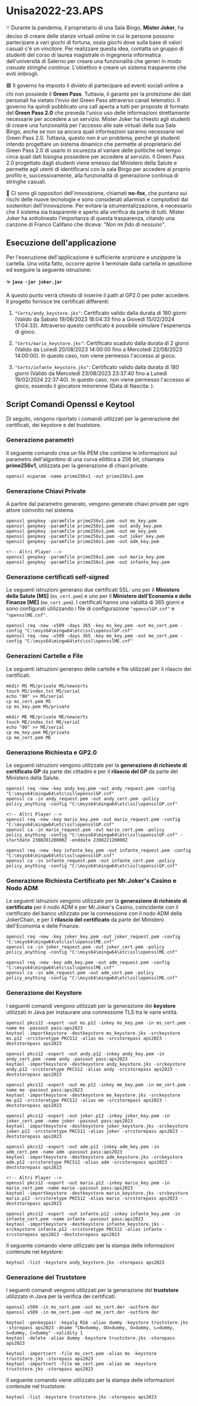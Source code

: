 # Unisa2022-23.APS

🃏 Durante la pandemia, il proprietario di una Sala Bingo, **Mister Joker**, 
ha deciso  di creare delle stanze virtuali online in cui le persone possono partecipare a 
vari giochi di fortuna, ossia giochi dove sulla base di valori casuali c'è un 
vincitore. Per realizzare questa idea, contatta un gruppo di studenti del corso 
di laurea magistrale in ingegneria informatica dell'università di Salerno per 
creare una funzionalità che generi in modo *casuale stringhe continue*. 
L'obiettivo è creare un sistema trasparente che eviti imbrogli. 

🟩 Il governo ha imposto il divieto di partecipare ad eventi sociali online a chi non 
possiede il **Green Pass**. Tuttavia, il garante per la protezione dei dati personali 
ha vietato l’invio del Green Pass attraverso canali telematici. Il governo ha 
quindi pubblicato una call aperta a tutti per proposte di formato del **Green 
Pass 2.0** che preveda l'unico uso delle informazioni strettamente necessarie 
per accedere a un servizio. Mister Joker ha chiesto agli studenti di creare una 
funzionalità per l'accesso alle sale virtuali della sua Sala Bingo, anche se non 
sa ancora quali informazioni saranno necessarie nel Green Pass 2.0. Tuttavia, 
questo non è un problema, perché gli studenti intendo progettare un sistema 
dinamico che permette al proprietario del Green Pass 2.0 di usarlo in sicurezza 
al variare delle politiche nel tempo circa quali dati bisogna possedere per 
accedere al servizio. Il Green Pass 2.0 progettato dagli studenti viene emesso 
dal Ministero della Salute e permette agli utenti di identificarsi con la sala 
Bingo per accedere al proprio profilo e, successivamente, alla funzionalità di 
generazione continua di stringhe casuali.

🦊 Ci sono gli oppositori dell'innovazione, chiamati **no-fox**, che puntano sui rischi 
delle nuove tecnologie e sono considerati allarmisti e complottisti dai 
sostenitori dell'innovazione. Per evitare la strumentalizzazione, è necessario 
che il sistema sia trasparente e aperto alla verifica da parte di tutti. Mister 
Joker ha sottolineato l'importanza di questa trasparenza, citando una canzone 
di Franco Califano che diceva: *"Non mi fido di nessuno"*.

## Esecuzione dell'applicazione
Per l'esecuzione dell'applicazione è sufficiente *scaricare* e *unzippare* la cartella. Una volta fatto, occorre aprire il terminale dalla cartella in qeustione ed eseguire la seguente istruzione:

☕ **`java -jar joker.jar`**

A questo punto verrà chiesto di inserire il path al GP2.0 per poter accedere. Il progetto fornisce tre certificati differenti:

1. `"Certs/andy_keystore.jks"`: Certificato valido dalla durata di 180 giorni (Valido da Sabato 19/08/2023 18:04:33 fino a Giovedì 15/02/2024 17:04:33). Attraverso questo certificato è possibile simulare l'esperienza di gioco.

1. `"Certs/mario_keystore.jks"`: Certificato scaduto dalla durata di 2 giorni (Valido da Lunedì 20/08/2023 14:00:00 fino a Mercoledì 22/08/2023 14:00:00). In questo caso, non viene permesso l'accesso al gioco.

1. `"Certs/infante_keystore.jks"`: Certificato valido dalla durata di 180 giorni  (Valido da Mercoledi 23/08/2023 23:37:40 fino a Lunedì 19/02/2024 22:37:40). In questo caso, non viene permesso l'accesso al gioco, essendo il giocatore minorenne (Data di Nascita: ).

## Script Comandi Openssl e Keytool
Di seguito, vengono riportato i comandi utilizzati per la generazione dei certificati, dei keystore e del truststore. 

### Generazione parametri
Il seguente comando crea un file PEM che contiene le informazioni sul parametro dell'algoritmo di una curva ellittica a 256 bit, chiamata **prime256v1**, utilizzata per la generazione di chiavi private.

```openssl ecparam -name prime256v1 -out prime256v1.pem```

### Generazione Chiavi Private
A partire dal parametro generato, vengono generate chiavi private per ogni attore coinvolto nel sistema.
```
openssl genpkey -paramfile prime256v1.pem -out ms_key.pem
openssl genpkey -paramfile prime256v1.pem -out andy_key.pem
openssl genpkey -paramfile prime256v1.pem -out me_key.pem
openssl genpkey -paramfile prime256v1.pem -out joker_key.pem
openssl genpkey -paramfile prime256v1.pem -out adm_key.pem

<!-- Altri Player -->
openssl genpkey -paramfile prime256v1.pem -out mario_key.pem
openssl genpkey -paramfile prime256v1.pem -out infante_key.pem
```
### Generazione certificati self-signed
Le seguenti istruzioni generano due certificati SSL: uno per il **Ministero della Salute [MS]** (`ms_cert.pem`) e uno per il **Ministero dell'Economia e delle Finanze [ME]** (`me_cert.pem`). I certificati hanno una validità di 365 giorni e sono configurati utilizzando i file di configurazione `"opensslGP.cnf"` e `"opensslME.cnf"`.
```
openssl req -new -x509 -days 365 -key ms_key.pem -out ms_cert.pem -config "C:\msys64\mingw64\etc\ssl\opensslGP.cnf"
openssl req -new -x509 -days 365 -key me_key.pem -out me_cert.pem -config "C:\msys64\mingw64\etc\ssl\opensslME.cnf"
```
### Generazioni Cartelle e File
Le seguenti istruzioni generano delle cartelle e file utilizzati per il rilascio dei certificati.
```
mkdir MS MS/private MS/newcerts
touch MS/index.txt MS/serial
echo "00" >> MS/serial
cp ms_cert.pem MS
cp ms_key.pem MS/private

mkdir ME ME/private ME/newcerts
touch ME/index.txt ME/serial
echo "00" >> ME/serial
cp me_key.pem ME/private
cp me_cert.pem ME
```
### Generazione Richiesta e GP2.0
Le seguenti istruzioni vengono utilizzate per la **generazione di richieste di certificato GP** da parte dei cittadini e per il **rilascio del GP** da parte del Ministero della Salute.
```
openssl req -new -key andy_key.pem -out andy_request.pem -config "C:\msys64\mingw64\etc\ssl\opensslGP.cnf"
openssl ca -in andy_request.pem -out andy_cert.pem -policy policy_anything -config "C:\msys64\mingw64\etc\ssl\opensslGP.cnf"

<!-- Altri Player -->
openssl req -new -key mario_key.pem -out mario_request.pem -config "C:\msys64\mingw64\etc\ssl\opensslGP.cnf"
openssl ca -in mario_request.pem -out mario_cert.pem -policy policy_anything -config "C:\msys64\mingw64\etc\ssl\opensslGP.cnf" -startdate 230820120000Z -enddate 230822120000Z

openssl req -new -key infante_key.pem -out infante_request.pem -config "C:\msys64\mingw64\etc\ssl\opensslGP.cnf"
openssl ca -in infante_request.pem -out infante_cert.pem -policy policy_anything -config "C:\msys64\mingw64\etc\ssl\opensslGP.cnf"
```
### Generazione Richiesta Certificato per Mr.Joker's Casino e Nodo ADM
Le seguenti istruzioni vengono utilizzate per la **generazione di richieste di certificato** per il nodo ADM e per Mr.Joker's Casino, coincidente con il certificato del banco utilizzato per la connessione con il nodo ADM della JokerChain, e per il **rilascio del certificato** da parte del Ministero dell'Economia e delle Finanze.
```
openssl req -new -key joker_key.pem -out joker_request.pem -config "C:\msys64\mingw64\etc\ssl\opensslME.cnf"
openssl ca -in joker_request.pem -out joker_cert.pem -policy policy_anything -config "C:\msys64\mingw64\etc\ssl\opensslME.cnf"

openssl req -new -key adm_key.pem -out adm_request.pem -config "C:\msys64\mingw64\etc\ssl\opensslME.cnf"
openssl ca -in adm_request.pem -out adm_cert.pem -policy policy_anything -config "C:\msys64\mingw64\etc\ssl\opensslME.cnf"
```
### Generazione dei Keystore
I seguenti comandi vengono utilizzati per la generazione dei **keystore** utilizzati in Java per instaurare una connessione TLS tra le varie entità.
```
openssl pkcs12 -export -out ms.p12 -inkey ms_key.pem -in ms_cert.pem -name ms -passout pass:aps2023
keytool -importkeystore -destkeystore ms_keystore.jks -srckeystore ms.p12 -srcstoretype PKCS12 -alias ms -srcstorepass aps2023 -deststorepass aps2023

openssl pkcs12 -export -out andy.p12 -inkey andy_key.pem -in andy_cert.pem -name andy -passout pass:aps2023
keytool -importkeystore -destkeystore andy_keystore.jks -srckeystore andy.p12 -srcstoretype PKCS12 -alias andy -srcstorepass aps2023 -deststorepass aps2023

openssl pkcs12 -export -out me.p12 -inkey me_key.pem -in me_cert.pem -name me -passout pass:aps2023
keytool -importkeystore -destkeystore me_keystore.jks -srckeystore me.p12 -srcstoretype PKCS12 -alias me -srcstorepass aps2023 -deststorepass aps2023

openssl pkcs12 -export -out joker.p12 -inkey joker_key.pem -in joker_cert.pem -name joker -passout pass:aps2023
keytool -importkeystore -destkeystore joker_keystore.jks -srckeystore joker.p12 -srcstoretype PKCS12 -alias joker -srcstorepass aps2023 -deststorepass aps2023

openssl pkcs12 -export -out adm.p12 -inkey adm_key.pem -in adm_cert.pem -name adm -passout pass:aps2023
keytool -importkeystore -destkeystore adm_keystore.jks -srckeystore adm.p12 -srcstoretype PKCS12 -alias adm -srcstorepass aps2023 -deststorepass aps2023

<!-- Altri Player -->
openssl pkcs12 -export -out mario.p12 -inkey mario_key.pem -in mario_cert.pem -name mario -passout pass:aps2023
keytool -importkeystore -destkeystore mario_keystore.jks -srckeystore mario.p12 -srcstoretype PKCS12 -alias mario -srcstorepass aps2023 -deststorepass aps2023

openssl pkcs12 -export -out infante.p12 -inkey infante_key.pem -in infante_cert.pem -name infante -passout pass:aps2023
keytool -importkeystore -destkeystore infante_keystore.jks -srckeystore infante.p12 -srcstoretype PKCS12 -alias infante -srcstorepass aps2023 -deststorepass aps2023
```
Il seguente comando viene utilizzato per la stampa delle informazioni contenute nei keystore:
```
keytool -list -keystore andy_keystore.jks -storepass aps2023
```
### Generazione del Truststore
I seguenti comandi vengono utilizzati per la generazione del **truststore** utilizzato in Java per la verifica dei certificati.
```
openssl x509 -in ms_cert.pem -out ms_cert.der -outform der
openssl x509 -in me_cert.pem -out me_cert.der -outform der

keytool -genkeypair -keyalg RSA -alias dummy -keystore truststore.jks -storepass aps2023 -dname "CN=dummy, OU=dummy, O=dummy, L=dummy, S=dummy, C=dummy" -validity 1
keytool -delete -alias dummy -keystore truststore.jks -storepass aps2023

keytool -importcert -file ms_cert.pem -alias ms -keystore truststore.jks -storepass aps2023
keytool -importcert -file me_cert.pem -alias me -keystore truststore.jks -storepass aps2023
```
Il seguente comando viene utilizzato per la stampa delle informazioni contenute nel truststore:
```
keytool -list -keystore truststore.jks -storepass aps2023
```
